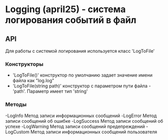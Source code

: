 # Logging (april25) - система логирования событий в файл

## API

Для работы с системой логирования используется класс 'LogToFile'

### Конструкторы

- 'LogToFile()' конструктор по умолчанию задает значение имени файла как "log.log"
- 'LogToFile(string path)' конструктор с параметром пути файла - 'path'. Параметр имеет тип 'string' 

### Методы

-LogInfo Метод записи информационных сообщений
-LogError Метод записи сообщений об ошибке
-LogSuccess Метод записи сообщений об успехе
-LogWarning Метод записи сообщений предепреждений
-LogCustom Метод записи информационных сообщений пользователя



